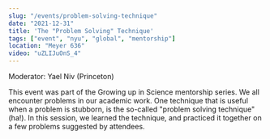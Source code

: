 ```yaml
---
slug: "/events/problem-solving-technique"
date: "2021-12-31"
title: 'The "Problem Solving" Technique'
tags: ["event", "nyu", "global", "mentorship"]
location: "Meyer 636"
video: "uZLIJuOnS_4"
---
```

Moderator: Yael Niv (Princeton)

This event was part of the Growing up in Science mentorship series. We all encounter problems in our academic work. One technique that is useful when a problem is stubborn, is the so-called "problem solving technique" (ha!). In this session, we learned the technique, and practiced it together on a few problems suggested by attendees.